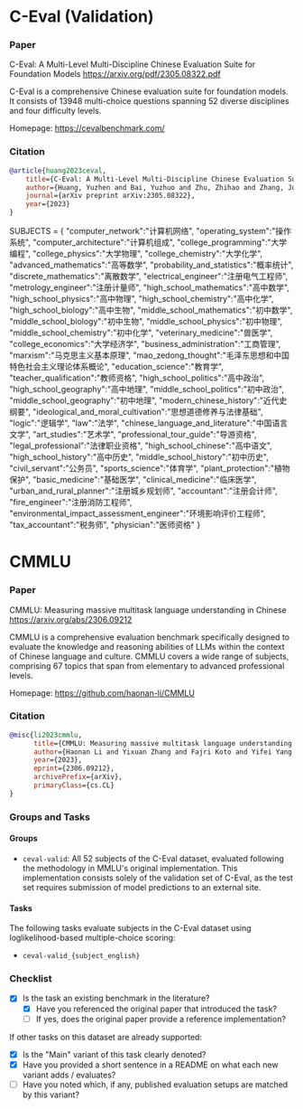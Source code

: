 # C-Eval (Validation)

### Paper
C-Eval: A Multi-Level Multi-Discipline Chinese Evaluation Suite for Foundation Models
https://arxiv.org/pdf/2305.08322.pdf

C-Eval is a comprehensive Chinese evaluation suite for foundation models.
It consists of 13948 multi-choice questions spanning 52 diverse disciplines
and four difficulty levels.

Homepage: https://cevalbenchmark.com/

### Citation

```bibtex
@article{huang2023ceval,
    title={C-Eval: A Multi-Level Multi-Discipline Chinese Evaluation Suite for Foundation Models},
    author={Huang, Yuzhen and Bai, Yuzhuo and Zhu, Zhihao and Zhang, Junlei and Zhang, Jinghan and Su, Tangjun and Liu, Junteng and Lv, Chuancheng and Zhang, Yikai and Lei, Jiayi and Fu, Yao and Sun, Maosong and He, Junxian},
    journal={arXiv preprint arXiv:2305.08322},
    year={2023}
}
```


SUBJECTS = {
    "computer_network":"计算机网络",
    "operating_system":"操作系统",
    "computer_architecture":"计算机组成",
    "college_programming":"大学编程",
    "college_physics":"大学物理",
    "college_chemistry":"大学化学",
    "advanced_mathematics":"高等数学",
    "probability_and_statistics":"概率统计",
    "discrete_mathematics":"离散数学",
    "electrical_engineer":"注册电气工程师",
    "metrology_engineer":"注册计量师",
    "high_school_mathematics":"高中数学",
    "high_school_physics":"高中物理",
    "high_school_chemistry":"高中化学",
    "high_school_biology":"高中生物",
    "middle_school_mathematics":"初中数学",
    "middle_school_biology":"初中生物",
    "middle_school_physics":"初中物理",
    "middle_school_chemistry":"初中化学",
    "veterinary_medicine":"兽医学",
    "college_economics":"大学经济学",
    "business_administration":"工商管理",
    "marxism":"马克思主义基本原理",
    "mao_zedong_thought":"毛泽东思想和中国特色社会主义理论体系概论",
    "education_science":"教育学",
    "teacher_qualification":"教师资格",
    "high_school_politics":"高中政治",
    "high_school_geography":"高中地理",
    "middle_school_politics":"初中政治",
    "middle_school_geography":"初中地理",
    "modern_chinese_history":"近代史纲要",
    "ideological_and_moral_cultivation":"思想道德修养与法律基础",
    "logic":"逻辑学",
    "law":"法学",
    "chinese_language_and_literature":"中国语言文学",
    "art_studies":"艺术学",
    "professional_tour_guide":"导游资格",
    "legal_professional":"法律职业资格",
    "high_school_chinese":"高中语文",
    "high_school_history":"高中历史",
    "middle_school_history":"初中历史",
    "civil_servant":"公务员",
    "sports_science":"体育学",
    "plant_protection":"植物保护",
    "basic_medicine":"基础医学",
    "clinical_medicine":"临床医学",
    "urban_and_rural_planner":"注册城乡规划师",
    "accountant":"注册会计师",
    "fire_engineer":"注册消防工程师",
    "environmental_impact_assessment_engineer":"环境影响评价工程师",
    "tax_accountant":"税务师",
    "physician":"医师资格"
}


# CMMLU

### Paper

CMMLU: Measuring massive multitask language understanding in Chinese
https://arxiv.org/abs/2306.09212

CMMLU is a comprehensive evaluation benchmark specifically designed to evaluate the knowledge and reasoning abilities of LLMs within the context of Chinese language and culture.
CMMLU covers a wide range of subjects, comprising 67 topics that span from elementary to advanced professional levels.

Homepage: https://github.com/haonan-li/CMMLU

### Citation

```bibtex
@misc{li2023cmmlu,
      title={CMMLU: Measuring massive multitask language understanding in Chinese},
      author={Haonan Li and Yixuan Zhang and Fajri Koto and Yifei Yang and Hai Zhao and Yeyun Gong and Nan Duan and Timothy Baldwin},
      year={2023},
      eprint={2306.09212},
      archivePrefix={arXiv},
      primaryClass={cs.CL}
}
```

### Groups and Tasks

#### Groups

- `ceval-valid`: All 52 subjects of the C-Eval dataset, evaluated following the methodology in MMLU's original implementation. This implementation consists solely of the validation set of C-Eval, as the test set requires submission of model predictions to an external site.

#### Tasks


The following tasks evaluate subjects in the C-Eval dataset using loglikelihood-based multiple-choice scoring:
- `ceval-valid_{subject_english}`

### Checklist

* [x] Is the task an existing benchmark in the literature?
  * [x] Have you referenced the original paper that introduced the task?
  * [ ] If yes, does the original paper provide a reference implementation?

If other tasks on this dataset are already supported:
* [x] Is the "Main" variant of this task clearly denoted?
* [x] Have you provided a short sentence in a README on what each new variant adds / evaluates?
* [ ] Have you noted which, if any, published evaluation setups are matched by this variant?
